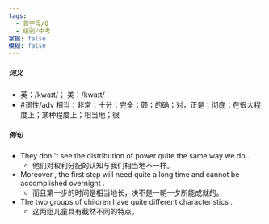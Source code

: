 ```yaml
---
tags:
  - 首字母/Q
  - 级别/中考
掌握: false
模糊: false
---
```

##### 词义
- 英：/kwaɪt/； 美：/kwaɪt/
- #词性/adv  相当；非常；十分；完全；颇；的确；对，正是；彻底；在很大程度上；某种程度上；相当地；很
##### 例句
- They don 't see the distribution of power quite the same way we do .
	- 他们对权利分配的认知与我们相当地不一样。
- Moreover , the first step will need quite a long time and cannot be accomplished overnight .
	- 而且第一步的时间是相当地长，决不是一朝一夕所能成就的。
- The two groups of children have quite different characteristics .
	- 这两组儿童具有截然不同的特点。
